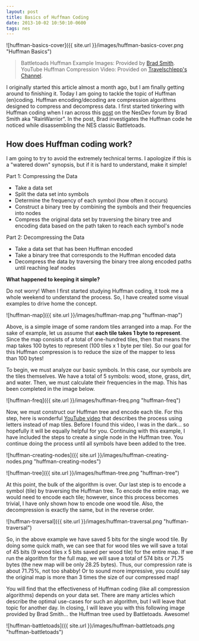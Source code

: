 ```yaml
---
layout: post
title: Basics of Huffman Coding
date: 2013-10-02 10:50:10-0600
tags: nes
---
```


![huffman-basics-cover]({{ site.url }}/images/huffman-basics-cover.png "Huffman Basics")

> Battletoads Huffman Example Images: Provided by [Brad Smith](http://rainwarrior.ca/).
YouTube Huffman Compression Video: Provided on [Travelschlepp's Channel](http://www.youtube.com/user/travelschlepp/about).

I originally started this article almost a month ago, but I am finally getting around to finishing it. Today I am going to tackle the topic of Huffman (en)coding. Huffman encoding/decoding are compression algorithms designed to compress and decompress data. I first started tinkering with Huffman coding when I ran across this [post](http://forums.nesdev.com/viewtopic.php?t=8609) on the NesDev forum by Brad Smith aka "RainWarrior". In the post, Brad investigates the Huffman code he noticed while disassembling the NES classic Battletoads.

## How does Huffman coding work?

I am going to try to avoid the extremely technical terms. I apologize if this is a "watered down" synopsis, but if it is hard to understand, make it simple!

Part 1: Compressing the Data

- Take a data set
- Split the data set into symbols
- Determine the frequency of each symbol (how often it occurs)
- Construct a binary tree by combining the symbols and their frequencies into nodes
- Compress the original data set by traversing the binary tree and encoding data based on the path taken to reach each symbol's node

Part 2: Decompressing the Data

- Take a data set that has been Huffman encoded
- Take a binary tree that corresponds to the Huffman encoded data
- Decompress the data by traversing the binary tree along encoded paths until reaching leaf nodes

**What happened to keeping it simple?**

Do not worry! When I first started studying Huffman coding, it took me a whole weekend to understand the process. So, I have created some visual examples to drive home the concept.

![huffman-map]({{ site.url }}/images/huffman-map.png "huffman-map")

Above, is a simple image of some random tiles arranged into a map. For the sake of example, let us assume that **each tile takes 1 byte to represent**. Since the map consists of a total of one-hundred tiles, then that means the map takes 100 bytes to represent (100 tiles x 1 byte per tile). So our goal for this Huffman compression is to reduce the size of the mapper to less than 100 bytes!

To begin, we must analyze our basic symbols. In this case, our symbols are the tiles themselves. We have a total of 5 symbols: wood, stone, grass, dirt, and water. Then, we must calculate their frequencies in the map. This has been completed in the image below.

![huffman-freq]({{ site.url }}/images/huffman-freq.png "huffman-freq")

Now, we must construct our Huffman tree and encode each tile. For this step, here is wonderful [YouTube video](http://youtu.be/0PahtaFK640) that describes the process using letters instead of map tiles. Before I found this video, I was in the dark... so hopefully it will be equally helpful for you. Continuing with this example, I have included the steps to create a single node in the Huffman tree. You continue doing the process until all symbols have been added to the tree.

![huffman-creating-nodes]({{ site.url }}/images/huffman-creating-nodes.png "huffman-creating-nodes")

![huffman-tree]({{ site.url }}/images/huffman-tree.png "huffman-tree")

At this point, the bulk of the algorithm is over. Our last step is to encode a symbol (tile) by traversing the Huffman tree. To encode the entire map, we would need to encode each tile; however, since this process becomes trivial, I have only shown how to encode one wood tile. Also, the decompression is exactly the same, but in the reverse order.

![huffman-traversal]({{ site.url }}/images/huffman-traversal.png "huffman-traversal")

So, in the above example we have saved 5 bits for the single wood tile. By doing some quick math, we can see that for wood tiles we will save a total of 45 bits (9 wood tiles x 5 bits saved per wood tile) for the entire map. If we run the algorithm for the full map, we will save a total of 574 bits or 71.75 bytes (the new map will be only 28.25 bytes). Thus, our compression rate is about 71.75%, not too shabby! Or to sound more impressive, you could say the original map is more than 3 times the size of our compressed map!

You will find that the effectiveness of Huffman coding (like all compression algorithms) depends on your data set. There are many articles which describe the optimal use-cases for such an algorithm, but I will leave that topic for another day. In closing, I will leave you with this following image provided by Brad Smith... the Huffman tree used by Battletoads. Awesome!

![huffman-battletoads]({{ site.url }}/images/huffman-battletoads.png "huffman-battletoads")
